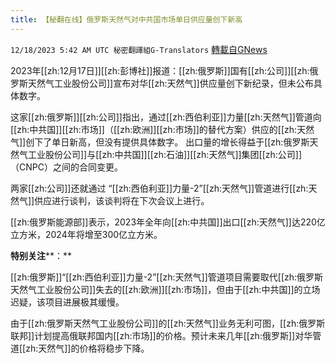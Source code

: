 ```yaml
---
title: 【秘翻在线】俄罗斯天然气对中共国市场单日供应量创下新高
---
```

`12/18/2023 5:42 AM UTC 秘密翻譯組G-Translators` [轉載自GNews](https://gnews.org/articles/2122928)

2023年[[zh:12月17日]][[zh:彭博社]]报道：[[zh:俄罗斯]]国有[[zh:公司]][[zh:俄罗斯天然气工业股份公司]]宣布对华[[zh:天然气]]供应量创下新纪录，但未公布具体数字。

这家[[zh:俄罗斯]][[zh:公司]]指出，通过[[zh:西伯利亚]]力量[[zh:天然气]]管道向[[zh:中共国]][[zh:市场]]（[[zh:欧洲]][[zh:市场]]的替代方案）供应的[[zh:天然气]]创下了单日新高，但没有提供具体数字。 出口量的增长得益于[[zh:俄罗斯天然气工业股份公司]]与[[zh:中共国]][[zh:石油]][[zh:天然气]]集团[[zh:公司]]（CNPC）之间的合同变更。

两家[[zh:公司]]还就通过 “[[zh:西伯利亚]]力量\-2”[[zh:天然气]]管道进行[[zh:天然气]]供应进行谈判，该谈判将在下次会议上进行。

[[zh:俄罗斯能源部]]表示，2023年全年向[[zh:中共国]]出口[[zh:天然气]]达220亿立方米，2024年将增至300亿立方米。

**特别关注****：**

[[zh:俄罗斯]]“[[zh:西伯利亚]]力量\-2”[[zh:天然气]]管道项目需要取代[[zh:俄罗斯天然气工业股份公司]]失去的[[zh:欧洲]][[zh:市场]]，但由于[[zh:中共国]]的立场迟疑，该项目进展极其缓慢。

由于[[zh:俄罗斯天然气工业股份公司]]的[[zh:天然气]]业务无利可图，[[zh:俄罗斯联邦]]计划提高俄联邦国内[[zh:市场]]的价格。预计未来几年[[zh:俄罗斯]]对华管道[[zh:天然气]]的价格将稳步下降。
